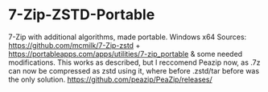 # 7-Zip-ZSTD-Portable
7-Zip with additional algorithms, made portable. Windows x64 Sources: https://github.com/mcmilk/7-Zip-zstd + https://portableapps.com/apps/utilities/7-zip_portable &amp; some needed modifications.
This works as described, but I reccomend Peazip now, as .7z can now be compressed as zstd using it, where before .zstd/tar before was the only solution. https://github.com/peazip/PeaZip/releases/
